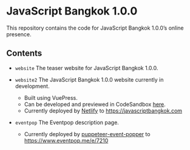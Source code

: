 # JavaScript Bangkok 1.0.0

This repository contains the code for JavaScript Bangkok 1.0.0’s online presence.

## Contents

- `website` The teaser website for JavaScript Bangkok 1.0.0.

- `website2` The JavaScript Bangkok 1.0.0 website currently in development.

  - Built using VuePress.
  - Can be developed and previewed in CodeSandbox [here](https://codesandbox.io/s/github/JavaScriptBangkok/JavaScriptBangkok-1.0.0/tree/master/website2).
  - Currently deployed by [Netlify](https://www.netlify.com/) to <https://javascriptbangkok.com>

- `eventpop` The Eventpop description page.
  - Currently deployed by [puppeteer-event-popper](https://github.com/dtinth/puppeteer-event-popper) to <https://www.eventpop.me/e/7210>
